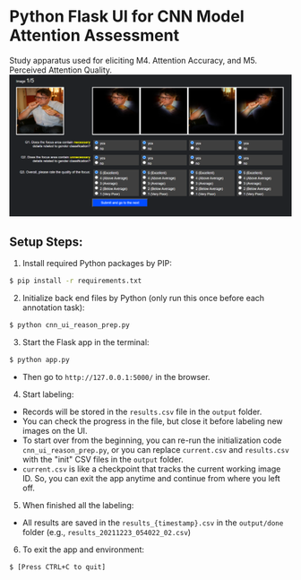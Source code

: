 # Python Flask UI for CNN Model Attention Assessment

Study apparatus used for eliciting M4. Attention Accuracy, and M5. Perceived Attention Quality.
<img src="https://github.com/YuyangGao/GRADIA/blob/main/FrontEndUIs/screenshot_1.png" alt="drawing" width="1500"/>

## Setup Steps:

1. Install required Python packages by PIP:
```cmd
$ pip install -r requirements.txt
```

2. Initialize back end files by Python (only run this once before each annotation task):
```cmd
$ python cnn_ui_reason_prep.py
```

3. Start the Flask app in the terminal:
```cmd
$ python app.py
```
- Then go to `http://127.0.0.1:5000/` in the browser.

4. Start labeling:
- Records will be stored in the `results.csv` file in the `output` folder.
- You can check the progress in the file, but close it before labeling new images on the UI.
- To start over from the beginning, you can re-run the initialization code `cnn_ui_reason_prep.py`, or you can replace `current.csv` and `results.csv` with the "init" CSV files in the `output` folder.
- `current.csv` is like a checkpoint that tracks the current working image ID. So, you can exit the app anytime and continue from where you left off.

5. When finished all the labeling:
- All results are saved in the `results_{timestamp}.csv` in the `output/done` folder (e.g., `results_20211223_054022_02.csv`)

6. To exit the app and environment:
```cmd
$ [Press CTRL+C to quit]
```
